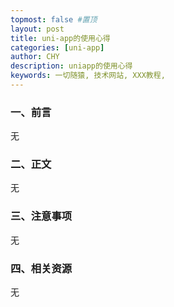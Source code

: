 ```yaml
---
topmost: false #置顶
layout: post
title: uni-app的使用心得
categories: [uni-app]
author: CHY
description: uniapp的使用心得
keywords: 一切随猿, 技术网站, XXX教程,
---
```


### 一、前言
无

### 二、正文
无

### 三、注意事项
无

### 四、相关资源
无
